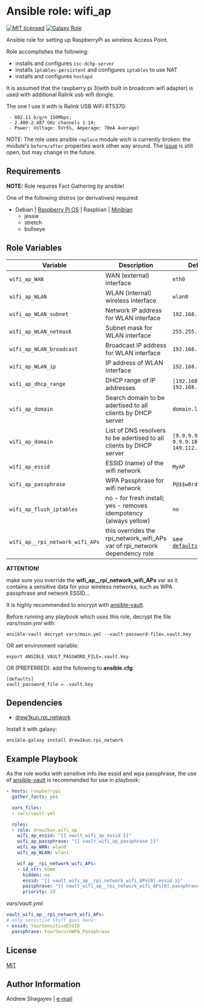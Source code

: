 # Ansible role: wifi_ap

[![MIT licensed][mit-badge]][mit-link]
[![Galaxy Role][role-badge]][galaxy-link]

Ansible role for setting up RaspberryPi as wireless Access Point.

Role accomplishes the following:

 - installs and configures `isc-dchp-server`
 - installs `iptables-persistent` and configures `iptables` to use NAT
 - installs and configures `hostapd`

It is assumed that the raspberry pi 3(with built in broadcom wifi adapter) is used with additional Ralink usb wifi dongle.

The one I use it with is Ralink USB WiFi RT5370:

```
 - 802.11 b/g/n 150Mbps;
 - 2.400-2.487 GHz channels 1-14;
 - Power: Voltage: 5V+5%, Amperage: 70mA Average)
```

NOTE: The role uses ansible `replace` module wich is currently broken:
the module's `before/after` properties work other way around.
The [issue][ansible-replace-issue-link] is still open, but may change in the future.

Requirements
----

**NOTE:** Role requires Fact Gathering by ansible!

One of the following distros (or derivatives) required:
 - Debian | [Raspberry Pi OS][rpi-os-link] | Raspbian | [Minibian][minibian-link]
    - jessie
    - stretch
    - bullseye

Role Variables
----

| Variable | Description | Default |
|----------|-------------|---------|
| `wifi_ap_WAN` | WAN (external) interface  | `eth0` |
| `wifi_ap_WLAN` | WLAN (internal) wireless interface  | `wlan0` |
| `wifi_ap_WLAN_subnet` | Network IP address for WLAN interface  | `192.168.42.0` |
| `wifi_ap_WLAN_netmask` | Subnet mask for WLAN interface | `255.255.255.0` |
| `wifi_ap_WLAN_broadcast` | Broadcast IP address for WLAN interface | `192.168.42.255` |
| `wifi_ap_WLAN_ip` | IP address of WLAN interface  | `192.168.42.1` |
| `wifi_ap_dhcp_range` | DHCP range of IP addresses | `[192.168.42.100, 192.168.42.199]` |
| `wifi_ap_domain` | Search domain to be adertised to all clients by DHCP server | `domain.lan` |
| `wifi_ap_domain` | List of DNS resolvers to be adertised to all clients by DHCP server | `[9.9.9.9, 9.9.9.10, 149.112.122.122]` |
| `wifi_ap_essid` | ESSID (name) of the wifi network | `MyAP` |
| `wifi_ap_passphrase` | WPA Passphrase for wifi network | `P@$$w0rd` |
| `wifi_ap_flush_iptables` | no - for fresh install; yes - removes idempotency (always yellow) | `no` |
| `wifi_ap__rpi_network_wifi_APs` | this overrides the rpi_network_wifi_APs var of rpi_network dependency role | see [`defaults/main.yml`](defaults/main.yml#L27) |

**ATTENTION!**

make sure you override the **wifi_ap__rpi_network_wifi_APs** var as it contains a sensitive data for your wireless networks,
such as WPA passphrase and network ESSID...

It is highly recommended to encrypt with [ansible-vault][ansible-vault-link].

Before running any playbook which uses this role, decrypt the file *vars/main.yml* with:

```
ansible-vault decrypt vars/main.yml --vault-password-file=.vault.key
```

OR set environment variable:

```
export ANSIBLE_VAULT_PASSWORD_FILE=.vault.key
```

OR (PREFERRED):
add the following to **ansible.cfg**:

```
[defaults]
vault_password_file = .vault.key
```

Dependencies
----

 - [drew1kun.rpi_network][rpi_network-galaxy-link]

Install it with galaxy:

```
ansible-galaxy install drew1kun.rpi_network
```

Example Playbook
----

As the role works with sensitive info like essid and wpa passphrase, the use of [ansible-vault][ansible-vault-link] is recommended for use in
playbook:

```yaml
- hosts: raspberrypi
  gather_facts: yes

  vars_files:
  - vars/vault.yml

  roles:
  - role: drew1kun.wifi_ap
    wifi_ap_essid: "{{ vault_wifi_ap_essid }}"
    wifi_ap_passphrase: "{{ vault_wifi_ap_passphrase }}"
    wifi_ap_WAN: wlan0
    wifi_ap_WLAN: wlan1

    wif_ap__rpi_network_wifi_APs:
    - id_str: home
      hidden: no
      essid: "{{ vault_wifi_ap__rpi_network_wifi_APs[0].essid }}"
      passphrase: "{{ vault_wifi_ap__rpi_network_wifi_APs[0].passphrase }}"
      priority: 10

```
*vars/vault.yml*:

```yaml
vault_wifi_ap__rpi_network_wifi_APs:
# only sensitive stuff goes here:
- essid: YourSensitiveESSID
  passphrase: YourSecureWPA_Passphrase
```

License
----

[MIT][mit-link]

Author Information
----

Andrew Shagayev | [e-mail](mailto:drewshg@gmail.com)

[role-badge]: https://img.shields.io/badge/role-drew1kun.wifi__ap-green.svg
[galaxy-link]: https://galaxy.ansible.com/drew1kun/wifi_ap/
[mit-badge]: https://img.shields.io/badge/license-MIT-blue.svg
[mit-link]: https://raw.githubusercontent.com/drew1kun/ansible-wifi_ap/master/LICENSE
[minibian-link]: https://minibianpi.wordpress.com/
[rpi-os-link]: https://www.raspberrypi.com/software/operating-systems/
[ansible-vault-link]: https://docs.ansible.com/ansible/latest/user_guide/vault.html
[rpi_network-galaxy-link]: https://galaxy.ansible.com/drew1kun/rpi_network/
[ansible-replace-issue-link]: https://github.com/ansible/ansible/issues/31354
